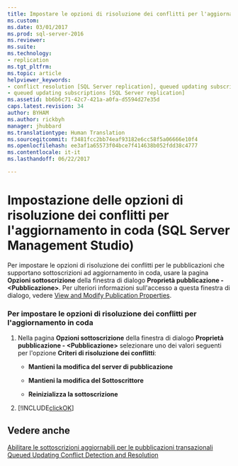 ```yaml
---
title: Impostare le opzioni di risoluzione dei conflitti per l'aggiornamento in coda (SQL Server Management Studio) | Microsoft Docs
ms.custom: 
ms.date: 03/01/2017
ms.prod: sql-server-2016
ms.reviewer: 
ms.suite: 
ms.technology:
- replication
ms.tgt_pltfrm: 
ms.topic: article
helpviewer_keywords:
- conflict resolution [SQL Server replication], queued updating subscriptions
- queued updating subscriptions [SQL Server replication]
ms.assetid: bb6b6c71-42c7-421a-a0fa-d5594d27e35d
caps.latest.revision: 34
author: BYHAM
ms.author: rickbyh
manager: jhubbard
ms.translationtype: Human Translation
ms.sourcegitcommit: f3481fcc2bb74eaf93182e6cc58f5a06666e10f4
ms.openlocfilehash: ee3af1a65573f04bce7f414638b052fdd38c4777
ms.contentlocale: it-it
ms.lasthandoff: 06/22/2017

---
```

# <a name="set-queued-updating-conflict-resolution-options-sql-server-management-studio"></a>Impostazione delle opzioni di risoluzione dei conflitti per l'aggiornamento in coda (SQL Server Management Studio)
  Per impostare le opzioni di risoluzione dei conflitti per le pubblicazioni che supportano sottoscrizioni ad aggiornamento in coda, usare la pagina **Opzioni sottoscrizione** della finestra di dialogo **Proprietà pubblicazione - \<Pubblicazione>**. Per ulteriori informazioni sull'accesso a questa finestra di dialogo, vedere [View and Modify Publication Properties](../../../relational-databases/replication/publish/view-and-modify-publication-properties.md).  
  
### <a name="to-set-queued-updating-conflict-resolution-options"></a>Per impostare le opzioni di risoluzione dei conflitti per l'aggiornamento in coda  
  
1.  Nella pagina **Opzioni sottoscrizione** della finestra di dialogo **Proprietà pubblicazione - \<Pubblicazione>** selezionare uno dei valori seguenti per l'opzione **Criteri di risoluzione dei conflitti**:  
  
    -   **Mantieni la modifica del server di pubblicazione**  
  
    -   **Mantieni la modifica del Sottoscrittore**  
  
    -   **Reinizializza la sottoscrizione**  
  
2.  [!INCLUDE[clickOK](../../../includes/clickok-md.md)]  
  
## <a name="see-also"></a>Vedere anche  
 [Abilitare le sottoscrizioni aggiornabili per le pubblicazioni transazionali](../../../relational-databases/replication/publish/enable-updating-subscriptions-for-transactional-publications.md)   
 [Queued Updating Conflict Detection and Resolution](../../../relational-databases/replication/transactional/updatable-subscriptions-queued-updating-conflict-resolution.md)  
  
  
